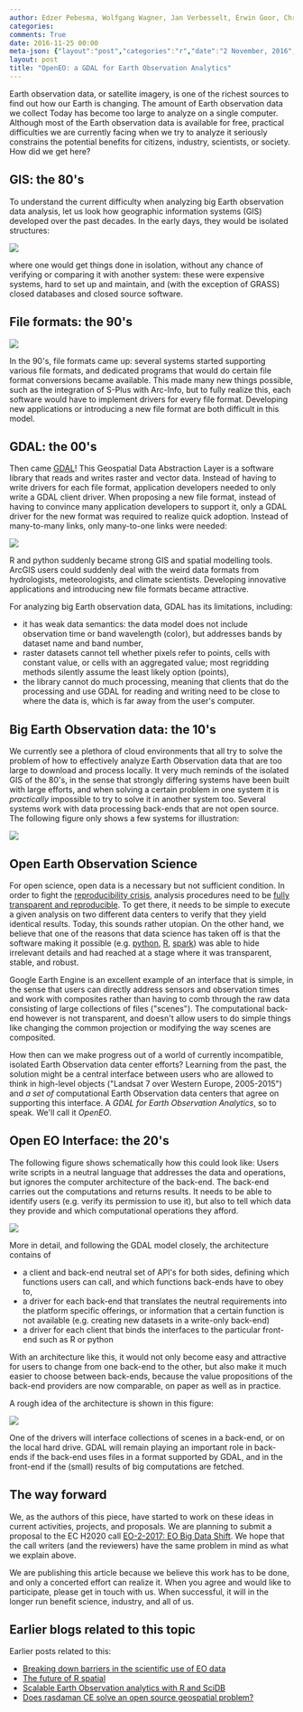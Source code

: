 ```yaml
---
author: Edzer Pebesma, Wolfgang Wagner, Jan Verbesselt, Erwin Goor, Christian Briese, Markus Neteler
categories:
comments: True
date: 2016-11-25 00:00
meta-json: {"layout":"post","categories":"r","date":"2 November, 2016","author":"Edzer Pebesma","comments":true,"title":"OpenEO: a GDAL for Earth Observation Analytics"}
layout: post
title: "OpenEO: a GDAL for Earth Observation Analytics"
---
```

<script src="https://cdn.mathjax.org/mathjax/latest/MathJax.js?config=TeX-AMS-MML_HTMLorMML" type="text/javascript"></script>

Earth observation data, or satellite imagery, is one of the richest
sources to find out how our Earth is changing. The amount of Earth
observation data we collect Today has become too large to analyze
on a single computer. Although most of the Earth observation data
is available for free, practical difficulties we are currently
facing when we try to analyze it seriously constrains the potential
benefits for citizens, industry, scientists, or society.  How did
we get here?

## GIS: the 80's

To understand the current difficulty when analyzing big Earth
observation data analysis, let us look how geographic information
systems (GIS) developed over the past decades. In the early days,
they would be isolated structures:

![](/images/gis1.png)

where one would get things done in isolation, without any chance of
verifying or comparing it with another system: these were expensive
systems, hard to set up and maintain, and (with the exception of
GRASS) closed databases and closed source software.

## File formats: the 90's
![](/images/gis2.png)

In the 90's, file formats came up: several systems started supporting
various file formats, and dedicated programs that would do certain
file format conversions became available. This made many new things
possible, such as the integration of S-Plus with Arc-Info, but to
fully realize this, each software would have to implement drivers
for every file format. Developing new applications or introducing
a new file format are both difficult in this model.

## GDAL: the 00's

Then came [GDAL](http://www.gdal.org/)! This Geospatial Data
Abstraction Layer is a software library that reads and writes raster
and vector data. Instead of having to write drivers for each file
format, application developers needed to only write a GDAL client
driver. When proposing a new file format, instead of having to
convince many application developers to support it, only a GDAL driver for
the new format was required to realize quick adoption.  Instead of
many-to-many links, only many-to-one links were needed:

![](/images/gis3.png)

R and python suddenly became strong GIS and spatial modelling
tools. ArcGIS users could suddenly deal with the weird data formats
from hydrologists, meteorologists, and climate scientists. Developing
innovative applications and introducing new file formats became
attractive.

For analyzing big Earth observation data, GDAL has its limitations, including:

* it has weak data semantics: the data model does not include observation time or band wavelength (color), but addresses bands by dataset name and band number,
* raster datasets cannot tell whether pixels refer to points, cells with constant value, or cells with an aggregated value; most regridding methods silently assume the least likely option (points),
* the library cannot do much processing, meaning that clients that do the processing and use GDAL for reading and writing need to be close to where the data is, which is far away from the user's computer.

## Big Earth Observation data: the 10's
We currently see a plethora of cloud environments that all try to solve the problem of how to effectively analyze Earth Observation data that are too large to download and process locally. It very much reminds of the isolated GIS of the 80's, in the sense that strongly differing systems have been built with large efforts, and when solving a certain problem in one system it is _practically_ impossible to try to solve it in another system too. Several systems work with data processing back-ends that are not open source. The following figure only shows a few systems for illustration:

![](/images/gis4.png)

## Open Earth Observation Science

For open science, open data is a necessary but not sufficient
condition. In order to fight the [reproducibility crisis](http://www.nature.com/news/1-500-scientists-lift-the-lid-on-reproducibility-1.19970),
analysis procedures need to be [fully transparent and
reproducible](http://r-spatial.org/2016/06/01/eodc.html). To get there, it needs to be
simple to execute a given analysis on two different data centers
to verify that they yield identical results. Today, this
sounds rather utopian. On the other hand, we believe that one of the
reasons that data science has taken off is that the software
making it possible (e.g. [python](https://www.python.org/),
[R](https://www.r-project.org/), [spark](https://spark.apache.org/))
was able to hide irrelevant details and had reached at a stage
where it was transparent, stable, and robust.

Google Earth Engine is an excellent example of an interface that is
simple, in the sense that users can directly address sensors and
observation times and work with composites rather than having to
comb through the raw data consisting of large collections of files
("scenes"). The computational back-end however is not transparent,
and doesn't allow users to do simple things like changing the common
projection or modifying the way scenes are composited.

How then can we make progress out of a world of currently incompatible,
isolated Earth Observation data center efforts? Learning from the
past, the solution might be a central interface between users who
are allowed to think in high-level objects ("Landsat 7 over Western
Europe, 2005-2015") and _a set of_ computational Earth Observation
data centers that agree on supporting this interface. A _GDAL for
Earth Observation Analytics_, so to speak. We'll call it _OpenEO_.

## Open EO Interface: the 20's

The following figure shows schematically how this could look like:
Users write scripts in a neutral language that addresses the data and
operations, but ignores the computer architecture of the back-end.
The back-end carries out the computations and returns results.
It needs to be able to identify users (e.g. verify its permission
to use it), but also to tell which data they provide and which
computational operations they afford.

![](/images/gis6.png)

More in detail, and following the GDAL model closely, the
architecture contains of

* a client and back-end neutral set of API's for both sides, defining which functions users can call, and which functions back-ends have to obey to,
* a driver for each back-end that translates the neutral requirements into the platform specific offerings, or information that a certain function is not available (e.g. creating new datasets in a write-only back-end)
* a driver for each client that binds the interfaces to the particular front-end such as R or python

With an architecture like this, it would not only become easy and
attractive for users to change from one back-end to the other, but
also make it much easier to choose between back-ends, because the
value propositions of the back-end providers are now comparable,
on paper as well as in practice.

A rough idea of the architecture is shown in this figure:

![](/images/gis7.png)

One of the drivers will interface collections of scenes in a back-end,
or on the local hard drive. GDAL will remain playing an important
role in back-ends if the back-end uses files in a format supported by
GDAL, and in the front-end if the (small) results of big computations
are fetched.

##  The way forward

We, as the authors of this piece, have started to work on these ideas
in current activities, projects, and proposals.  We are planning
to submit a proposal to the EC H2020 call [EO-2-2017: EO Big Data
Shift](https://ec.europa.eu/research/participants/portal/desktop/en/opportunities/h2020/topics/eo-2-2017.html).
We hope that the call writers (and the reviewers) have the same
problem in mind as what we explain above.

We are publishing this article because we believe this work has
to be done, and only a concerted effort can realize it. When you
agree and would like to participate, please get in touch with us.
When successful, it will in the longer run benefit science, industry,
and all of us.

## Earlier blogs related to this topic

Earlier posts related to this:

* [Breaking down barriers in the scientific use of EO data](http://r-spatial.org/2016/06/01/eodc.html)
* [The future of R spatial](http://r-spatial.org/r/2016/09/26/future.html)
* [Scalable Earth Observation analytics with R and SciDB](http://r-spatial.org/r/2016/05/11/scalable-earth-observation-analytics.html)
* [Does rasdaman CE solve an open source geospatial problem?](http://r-spatial.org/2016/05/20/rasdaman.html)
